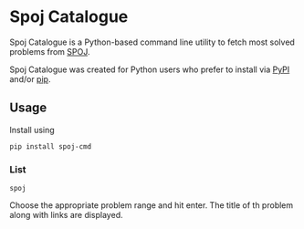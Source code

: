 # Spoj Catalogue

Spoj Catalogue is a Python-based command line utility to fetch most solved problems from [SPOJ](http://www.spoj.com/problems/classical/sort=6). 

Spoj Catalogue was created for Python users who prefer to install via [PyPI](https://pypi.python.org/pypi) and/or [pip](https://pip.pypa.io).

## Usage

Install using
    
    pip install spoj-cmd

### List

    spoj

Choose the appropriate problem range and hit enter. The title of th problem along with links are displayed.


